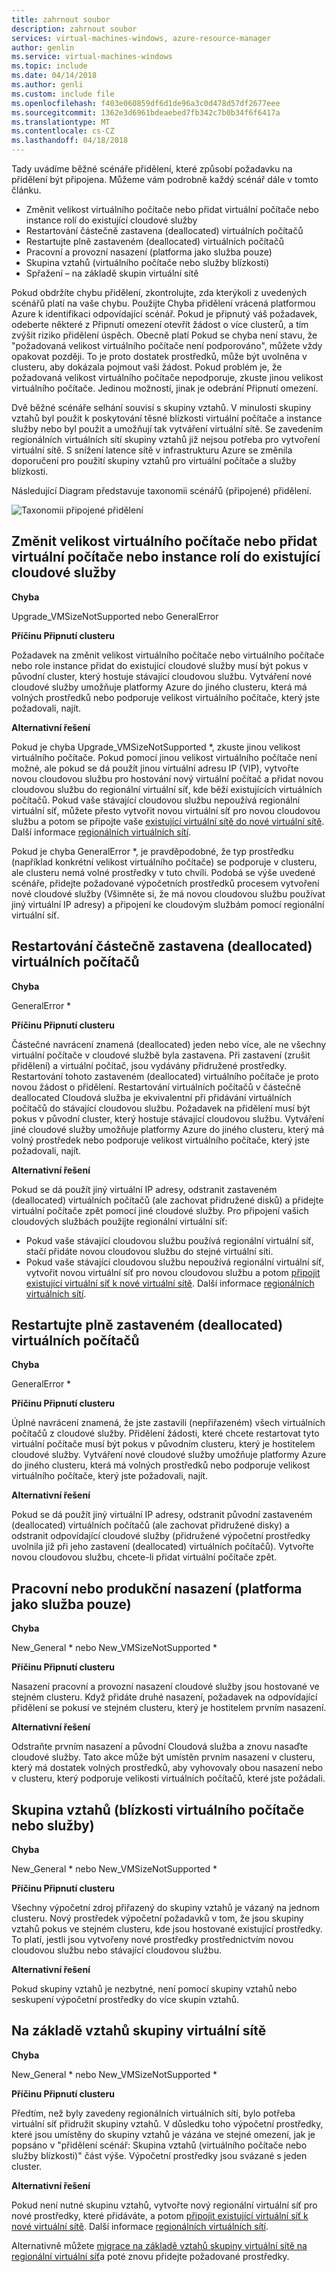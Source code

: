 ```yaml
---
title: zahrnout soubor
description: zahrnout soubor
services: virtual-machines-windows, azure-resource-manager
author: genlin
ms.service: virtual-machines-windows
ms.topic: include
ms.date: 04/14/2018
ms.author: genli
ms.custom: include file
ms.openlocfilehash: f403e060859df6d1de96a3c0d478d57df2677eee
ms.sourcegitcommit: 1362e3d6961bdeaebed7fb342c7b0b34f6f6417a
ms.translationtype: MT
ms.contentlocale: cs-CZ
ms.lasthandoff: 04/18/2018
---
```

Tady uvádíme běžné scénáře přidělení, které způsobí požadavku na přidělení být připojena. Můžeme vám podrobně každý scénář dále v tomto článku.

- Změnit velikost virtuálního počítače nebo přidat virtuální počítače nebo instance rolí do existující cloudové služby
- Restartování částečně zastavena (deallocated) virtuálních počítačů
- Restartujte plně zastaveném (deallocated) virtuálních počítačů
- Pracovní a provozní nasazení (platforma jako služba pouze)
- Skupina vztahů (virtuálního počítače nebo služby blízkosti)
- Spřažení – na základě skupin virtuální sítě

Pokud obdržíte chybu přidělení, zkontrolujte, zda kterýkoli z uvedených scénářů platí na vaše chybu. Použijte Chyba přidělení vrácená platformou Azure k identifikaci odpovídající scénář. Pokud je připnutý váš požadavek, odeberte některé z Připnutí omezení otevřít žádost o více clusterů, a tím zvýšit riziko přidělení úspěch.
Obecně platí Pokud se chyba není stavu, že "požadovaná velikost virtuálního počítače není podporováno", můžete vždy opakovat později. To je proto dostatek prostředků, může být uvolněna v clusteru, aby dokázala pojmout vaši žádost. Pokud problém je, že požadovaná velikost virtuálního počítače nepodporuje, zkuste jinou velikost virtuálního počítače. Jedinou možností, jinak je odebrání Připnutí omezení.

Dvě běžné scénáře selhání souvisí s skupiny vztahů. V minulosti skupiny vztahů byl použit k poskytování těsné blízkosti virtuální počítače a instance služby nebo byl použit a umožňují tak vytváření virtuální sítě. Se zavedením regionálních virtuálních sítí skupiny vztahů již nejsou potřeba pro vytvoření virtuální sítě. S snížení latence sítě v infrastrukturu Azure se změnila doporučení pro použití skupiny vztahů pro virtuální počítače a služby blízkosti.

Následující Diagram představuje taxonomii scénářů (připojené) přidělení. 

![Taxonomii připojené přidělení](./media/virtual-machines-common-allocation-failure/Allocation3.png)

## <a name="resize-a-vm-or-add-vms-or-role-instances-to-an-existing-cloud-service"></a>Změnit velikost virtuálního počítače nebo přidat virtuální počítače nebo instance rolí do existující cloudové služby
**Chyba**

Upgrade_VMSizeNotSupported nebo GeneralError

**Příčinu Připnutí clusteru**

Požadavek na změnit velikost virtuálního počítače nebo virtuálního počítače nebo role instance přidat do existující cloudové služby musí být pokus v původní cluster, který hostuje stávající cloudovou službu. Vytváření nové cloudové služby umožňuje platformy Azure do jiného clusteru, která má volných prostředků nebo podporuje velikost virtuálního počítače, který jste požadovali, najít.

**Alternativní řešení**

Pokud je chyba Upgrade_VMSizeNotSupported *, zkuste jinou velikost virtuálního počítače. Pokud pomocí jinou velikost virtuálního počítače není možné, ale pokud se dá použít jinou virtuální adresu IP (VIP), vytvořte novou cloudovou službu pro hostování nový virtuální počítač a přidat novou cloudovou službu do regionální virtuální síť, kde běží existujících virtuálních počítačů. Pokud vaše stávající cloudovou službu nepoužívá regionální virtuální síť, můžete přesto vytvořit novou virtuální síť pro novou cloudovou službu a potom se připojte vaše [existující virtuální sítě do nové virtuální sítě](https://azure.microsoft.com/blog/vnet-to-vnet-connecting-virtual-networks-in-azure-across-different-regions/). Další informace [regionálních virtuálních sítí](https://azure.microsoft.com/blog/2014/05/14/regional-virtual-networks/).

Pokud je chyba GeneralError *, je pravděpodobné, že typ prostředku (například konkrétní velikost virtuálního počítače) se podporuje v clusteru, ale clusteru nemá volné prostředky v tuto chvíli. Podobá se výše uvedené scénáře, přidejte požadované výpočetních prostředků procesem vytvoření nové cloudové služby (Všimněte si, že má novou cloudovou službu používat jiný virtuální IP adresy) a připojení ke cloudovým službám pomocí regionální virtuální síť.

## <a name="restart-partially-stopped-deallocated-vms"></a>Restartování částečně zastavena (deallocated) virtuálních počítačů
**Chyba**

GeneralError *

**Příčinu Připnutí clusteru**

Částečné navrácení znamená (deallocated) jeden nebo více, ale ne všechny virtuální počítače v cloudové službě byla zastavena. Při zastavení (zrušit přidělení) a virtuální počítač, jsou vydávány přidružené prostředky. Restartování tohoto zastaveném (deallocated) virtuálního počítače je proto novou žádost o přidělení. Restartování virtuálních počítačů v částečně deallocated Cloudová služba je ekvivalentní při přidávání virtuálních počítačů do stávající cloudovou službu. Požadavek na přidělení musí být pokus v původní cluster, který hostuje stávající cloudovou službu. Vytváření jiné cloudové služby umožňuje platformy Azure do jiného clusteru, který má volný prostředek nebo podporuje velikost virtuálního počítače, který jste požadovali, najít.

**Alternativní řešení**

Pokud se dá použít jiný virtuální IP adresy, odstranit zastaveném (deallocated) virtuálních počítačů (ale zachovat přidružené disků) a přidejte virtuální počítače zpět pomocí jiné cloudové služby. Pro připojení vašich cloudových službách použijte regionální virtuální síť:

* Pokud vaše stávající cloudovou službu používá regionální virtuální síť, stačí přidáte novou cloudovou službu do stejné virtuální síti.
* Pokud vaše stávající cloudovou službu nepoužívá regionální virtuální síť, vytvořit novou virtuální síť pro novou cloudovou službu a potom [připojit existující virtuální síť k nové virtuální sítě](https://azure.microsoft.com/blog/vnet-to-vnet-connecting-virtual-networks-in-azure-across-different-regions/). Další informace [regionálních virtuálních sítí](https://azure.microsoft.com/blog/2014/05/14/regional-virtual-networks/).

## <a name="restart-fully-stopped-deallocated-vms"></a>Restartujte plně zastaveném (deallocated) virtuálních počítačů
**Chyba**

GeneralError *

**Příčinu Připnutí clusteru**

Úplné navrácení znamená, že jste zastavili (nepřiřazeném) všech virtuálních počítačů z cloudové služby. Přidělení žádosti, které chcete restartovat tyto virtuální počítače musí být pokus v původním clusteru, který je hostitelem cloudové služby. Vytváření nové cloudové služby umožňuje platformy Azure do jiného clusteru, která má volných prostředků nebo podporuje velikost virtuálního počítače, který jste požadovali, najít.

**Alternativní řešení**

Pokud se dá použít jiný virtuální IP adresy, odstranit původní zastaveném (deallocated) virtuálních počítačů (ale zachovat přidružené disky) a odstranit odpovídající cloudové služby (přidružené výpočetní prostředky uvolnila již při jeho zastavení (deallocated) virtuálních počítačů). Vytvořte novou cloudovou službu, chcete-li přidat virtuální počítače zpět.

## <a name="stagingproduction-deployments-platform-as-a-service-only"></a>Pracovní nebo produkční nasazení (platforma jako služba pouze)
**Chyba**

New_General * nebo New_VMSizeNotSupported *

**Příčinu Připnutí clusteru**

Nasazení pracovní a provozní nasazení cloudové služby jsou hostované ve stejném clusteru. Když přidáte druhé nasazení, požadavek na odpovídající přidělení se pokusí ve stejném clusteru, který je hostitelem prvním nasazení.

**Alternativní řešení**

Odstraňte prvním nasazení a původní Cloudová služba a znovu nasaďte cloudové služby. Tato akce může být umístěn prvním nasazení v clusteru, který má dostatek volných prostředků, aby vyhovovaly obou nasazení nebo v clusteru, který podporuje velikosti virtuálních počítačů, které jste požádali.

## <a name="affinity-group-vmservice-proximity"></a>Skupina vztahů (blízkosti virtuálního počítače nebo služby)
**Chyba**

New_General * nebo New_VMSizeNotSupported *

**Příčinu Připnutí clusteru**

Všechny výpočetní zdroj přiřazený do skupiny vztahů je vázaný na jednom clusteru. Nový prostředek výpočetní požadavků v tom, že jsou skupiny vztahů pokus ve stejném clusteru, kde jsou hostované existující prostředky. To platí, jestli jsou vytvořeny nové prostředky prostřednictvím novou cloudovou službu nebo stávající cloudovou službu.

**Alternativní řešení**

Pokud skupiny vztahů je nezbytné, není pomocí skupiny vztahů nebo seskupení výpočetní prostředky do více skupin vztahů.

## <a name="affinity-group-based-virtual-network"></a>Na základě vztahů skupiny virtuální sítě
**Chyba**

New_General * nebo New_VMSizeNotSupported *

**Příčinu Připnutí clusteru**

Předtím, než byly zavedeny regionálních virtuálních sítí, bylo potřeba virtuální síť přidružit skupiny vztahů. V důsledku toho výpočetní prostředky, které jsou umístěny do skupiny vztahů je vázána ve stejné omezení, jak je popsáno v "přidělení scénář: Skupina vztahů (virtuálního počítače nebo služby blízkosti)" část výše. Výpočetní prostředky jsou svázané s jeden cluster.

**Alternativní řešení**

Pokud není nutné skupinu vztahů, vytvořte nový regionální virtuální síť pro nové prostředky, které přidáváte, a potom [připojit existující virtuální síť k nové virtuální sítě](https://azure.microsoft.com/blog/vnet-to-vnet-connecting-virtual-networks-in-azure-across-different-regions/). Další informace [regionálních virtuálních sítí](https://azure.microsoft.com/blog/2014/05/14/regional-virtual-networks/).

Alternativně můžete [migrace na základě vztahů skupiny virtuální sítě na regionální virtuální síť](https://azure.microsoft.com/blog/2014/11/26/migrating-existing-services-to-regional-scope/)a poté znovu přidejte požadované prostředky.
